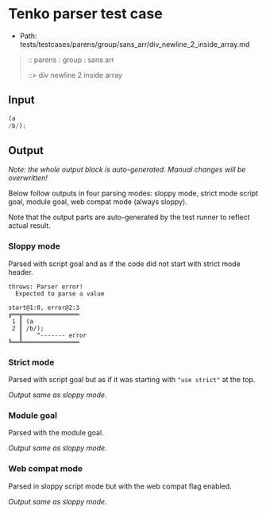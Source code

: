 # Tenko parser test case

- Path: tests/testcases/parens/group/sans_arr/div_newline_2_inside_array.md

> :: parens : group : sans arr
>
> ::> div newline 2 inside array

## Input


`````js
(a 
/b/);
`````

## Output

_Note: the whole output block is auto-generated. Manual changes will be overwritten!_

Below follow outputs in four parsing modes: sloppy mode, strict mode script goal, module goal, web compat mode (always sloppy).

Note that the output parts are auto-generated by the test runner to reflect actual result.

### Sloppy mode

Parsed with script goal and as if the code did not start with strict mode header.

`````
throws: Parser error!
  Expected to parse a value

start@1:0, error@2:3
╔══╦════════════════
 1 ║ (a
 2 ║ /b/);
   ║    ^------- error
╚══╩════════════════

`````

### Strict mode

Parsed with script goal but as if it was starting with `"use strict"` at the top.

_Output same as sloppy mode._

### Module goal

Parsed with the module goal.

_Output same as sloppy mode._

### Web compat mode

Parsed in sloppy script mode but with the web compat flag enabled.

_Output same as sloppy mode._
